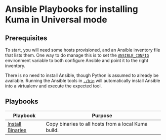 # Ansible Playbooks for installing Kuma in Universal mode

## Prerequisites

To start, you will need some hosts provisioned, and an Ansible
inventory file that lists them. One way to do manage this is to set the
[`ANSIBLE_CONFIG`](https://docs.ansible.com/ansible/latest/reference_appendices/config.html#envvar-ANSIBLE_CONFIG)
environment variable to both configure Ansible and point it to the right
inventory.

There is no need to install Ansible, though Python is assumed to
already be available. Running the Ansible tools in [`./bin`](./bin)
will automatically install Ansible into a virtualenv and execute the
expected tool.

## Playbooks

| Playbook | Purpose |
| --- | --- | 
| [Install Binaries](roles/common/tasks/install-binaries.yml) | Copy binaries to all hosts from a local Kuma build. |

